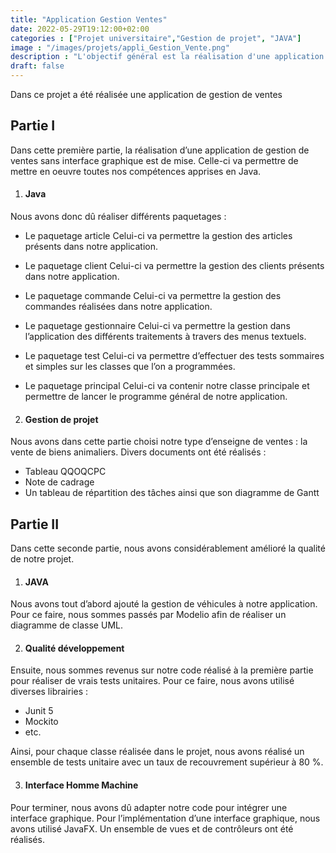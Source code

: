 ```yaml
---
title: "Application Gestion Ventes"
date: 2022-05-29T19:12:00+02:00
categories : ["Projet universitaire","Gestion de projet", "JAVA"]
image : "/images/projets/appli_Gestion_Vente.png"
description : "L'objectif général est la réalisation d'une application développée en Java afin de permettre à une entreprise de ventes d'automatiser la gestion de ses commandes."
draft: false
---
```


Dans ce projet a été réalisée une application de gestion de ventes

## Partie I

Dans cette première partie, la réalisation d’une application de gestion de ventes sans interface graphique est de mise. Celle-ci va permettre de mettre en oeuvre toutes nos compétences apprises en Java. 

1. #### Java

Nous avons donc dû réaliser différents paquetages :
- Le paquetage article
Celui-ci va permettre la gestion des articles présents dans notre application.

- Le paquetage client
Celui-ci va permettre la gestion des clients présents dans notre application.

- Le paquetage commande
Celui-ci va permettre la gestion des commandes réalisées dans notre application.

- Le paquetage gestionnaire
Celui-ci va permettre la gestion dans l’application des différents traitements à travers des menus textuels.

- Le paquetage test
Celui-ci va permettre d’effectuer des tests sommaires et simples sur les classes que l’on a programmées.

- Le paquetage principal
Celui-ci va contenir notre classe principale et permettre de lancer le programme général de notre application.

2. #### Gestion de projet

Nous avons dans cette partie choisi notre type d’enseigne de ventes : la vente de biens animaliers.
Divers documents ont été réalisés :
- Tableau QQOQCPC
- Note de cadrage
- Un tableau de répartition des tâches ainsi que son diagramme de Gantt

## Partie II

Dans cette seconde partie, nous avons considérablement amélioré la qualité de notre projet.

1. #### JAVA

Nous avons tout d’abord ajouté la gestion de véhicules à notre application.
Pour ce faire, nous sommes passés par Modelio afin de réaliser un diagramme de classe UML. 

2. #### Qualité développement

Ensuite, nous sommes revenus sur notre code réalisé à la première partie pour réaliser de vrais tests unitaires. Pour ce faire, nous avons utilisé diverses librairies :
- Junit 5
- Mockito
- etc.

Ainsi, pour chaque classe réalisée dans le projet, nous avons réalisé un ensemble de tests unitaire avec un taux de recouvrement supérieur à 80 %.

3. #### Interface Homme Machine

Pour terminer, nous avons dû adapter notre code pour intégrer une interface graphique.
Pour l’implémentation d’une interface graphique, nous avons utilisé JavaFX.
Un ensemble de vues et de contrôleurs ont été réalisés.
